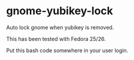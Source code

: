 # gnome-yubikey-lock
Auto lock gnome when yubikey is removed.

This has been tested with Fedora 25/26.  

Put this bash code somewhere in your user login.  
